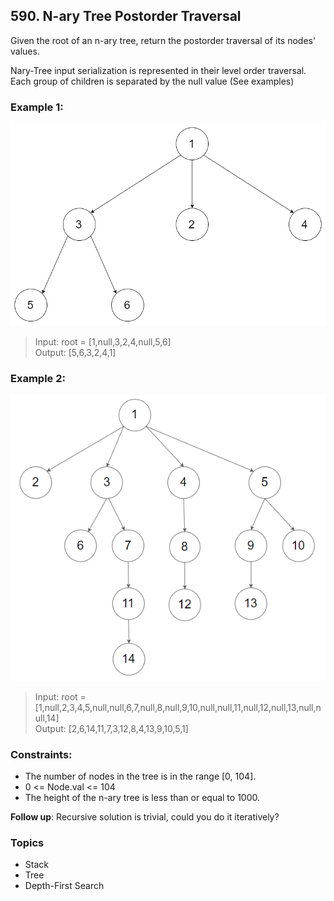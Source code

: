## 590. N-ary Tree Postorder Traversal
Given the root of an n-ary tree, return the postorder traversal of its nodes' values.

Nary-Tree input serialization is represented in their level order traversal. Each group of children is separated by the null value (See examples)

### Example 1:

![](./image1.png)

> Input: root = [1,null,3,2,4,null,5,6]<br/>
> Output: [5,6,3,2,4,1]

### Example 2:

![](./image2.png)

> Input: root = [1,null,2,3,4,5,null,null,6,7,null,8,null,9,10,null,null,11,null,12,null,13,null,null,14]<br/>
> Output: [2,6,14,11,7,3,12,8,4,13,9,10,5,1]
 

### Constraints:

- The number of nodes in the tree is in the range [0, 104].
- 0 <= Node.val <= 104
- The height of the n-ary tree is less than or equal to 1000.

**Follow up**: Recursive solution is trivial, could you do it iteratively?

### Topics

- Stack
- Tree
- Depth-First Search